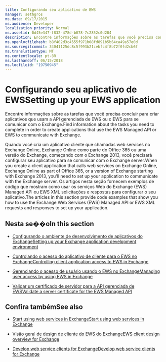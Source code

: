 ```yaml
---
title: Configurando seu aplicativo de EWS
manager: sethgros
ms.date: 09/17/2015
ms.audience: Developer
localization_priority: Normal
ms.assetid: 0d45e347-f832-478d-b078-7c2852c0d204
description: Encontre informações sobre as tarefas que você precisa concluir para criar aplicativos que usam a API gerenciada de EWS ou o EWS para se comunicar com o Exchange.
ms.openlocfilehash: b8f402d3c4555f971b08fd891b5b64ca49a57e0d
ms.sourcegitcommit: 34041125dc8c5f993b21cebfc4f8b72f0fd2cb6f
ms.translationtype: MT
ms.contentlocale: pt-BR
ms.lasthandoff: 06/15/2018
ms.locfileid: "19750945"
---
```

# <a name="setting-up-your-ews-application"></a><span data-ttu-id="098ac-103">Configurando seu aplicativo de EWS</span><span class="sxs-lookup"><span data-stu-id="098ac-103">Setting up your EWS application</span></span>

<span data-ttu-id="098ac-104">Encontre informações sobre as tarefas que você precisa concluir para criar aplicativos que usam a API gerenciada de EWS ou o EWS para se comunicar com o Exchange.</span><span class="sxs-lookup"><span data-stu-id="098ac-104">Find information about the tasks you need to complete in order to create applications that use the EWS Managed API or EWS to communicate with Exchange.</span></span> 
  
<span data-ttu-id="098ac-105">Quando você cria um aplicativo cliente que chamadas web services no Exchange Online, Exchange Online como parte do Office 365 ou uma versão do Exchange, começando com o Exchange 2013, você precisará configurar seu aplicativo para se comunicar com o Exchange server.</span><span class="sxs-lookup"><span data-stu-id="098ac-105">When you create a client application that calls web services on Exchange Online, Exchange Online as part of Office 365, or a version of Exchange starting with Exchange 2013, you'll need to set up your application to communicate with the Exchange server.</span></span> <span data-ttu-id="098ac-106">Os artigos nesta seção fornecem exemplos de código que mostram como usar os serviços Web do Exchange (EWS) Managed API ou EWS XML solicitações e respostas para configurar o seu aplicativo.</span><span class="sxs-lookup"><span data-stu-id="098ac-106">The articles in this section provide code examples that show you how to use the Exchange Web Services (EWS) Managed API or EWS XML requests and responses to set up your application.</span></span>
  
## <a name="in-this-section"></a><span data-ttu-id="098ac-107">Nesta se��o</span><span class="sxs-lookup"><span data-stu-id="098ac-107">In this section</span></span>

- [<span data-ttu-id="098ac-108">Configurando o ambiente de desenvolvimento de aplicativos do Exchange</span><span class="sxs-lookup"><span data-stu-id="098ac-108">Setting up your Exchange application development environment</span></span>](setting-up-your-exchange-application-development-environment.md)
    
- [<span data-ttu-id="098ac-109">Controlando o acesso do aplicativo de cliente para o EWS no Exchange</span><span class="sxs-lookup"><span data-stu-id="098ac-109">Controlling client application access to EWS in Exchange</span></span>](controlling-client-application-access-to-ews-in-exchange.md)
    
- [<span data-ttu-id="098ac-110">Gerenciando o acesso de usuário usando o EWS no Exchange</span><span class="sxs-lookup"><span data-stu-id="098ac-110">Managing user access by using EWS in Exchange</span></span>](managing-user-access-by-using-ews-in-exchange.md)
    
- [<span data-ttu-id="098ac-111">Validar um certificado de servidor para a API gerenciada de EWS</span><span class="sxs-lookup"><span data-stu-id="098ac-111">Validate a server certificate for the EWS Managed API</span></span>](how-to-validate-a-server-certificate-for-the-ews-managed-api.md)
    
## <a name="see-also"></a><span data-ttu-id="098ac-112">Confira também</span><span class="sxs-lookup"><span data-stu-id="098ac-112">See also</span></span>


- [<span data-ttu-id="098ac-113">Start using web services in Exchange</span><span class="sxs-lookup"><span data-stu-id="098ac-113">Start using web services in Exchange</span></span>](start-using-web-services-in-exchange.md)
    
- [<span data-ttu-id="098ac-114">Visão geral de design de cliente do EWS do Exchange</span><span class="sxs-lookup"><span data-stu-id="098ac-114">EWS client design overview for Exchange</span></span>](ews-client-design-overview-for-exchange.md)
    
- [<span data-ttu-id="098ac-115">Develop web service clients for Exchange</span><span class="sxs-lookup"><span data-stu-id="098ac-115">Develop web service clients for Exchange</span></span>](develop-web-service-clients-for-exchange.md)
    

